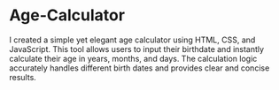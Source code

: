 # Age-Calculator
I created a simple yet elegant age calculator using HTML, CSS, and JavaScript. This tool allows users to input their birthdate and instantly calculate their age in years, months, and days. The calculation logic accurately handles different birth dates and provides clear and concise results.
